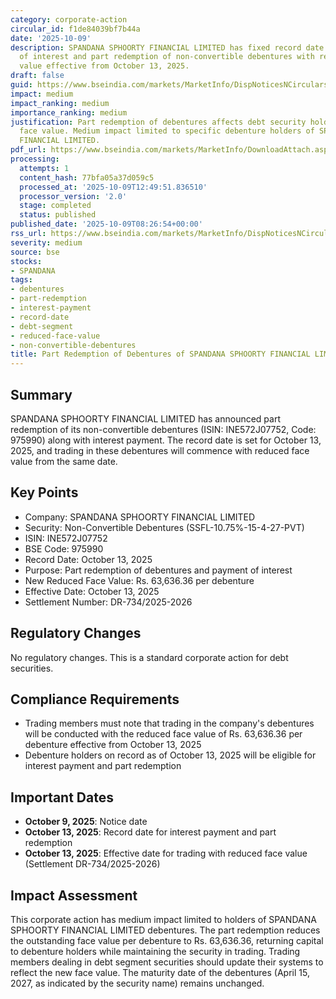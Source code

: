 ```yaml
---
category: corporate-action
circular_id: f1de84039bf7b44a
date: '2025-10-09'
description: SPANDANA SPHOORTY FINANCIAL LIMITED has fixed record date for payment
  of interest and part redemption of non-convertible debentures with reduced face
  value effective from October 13, 2025.
draft: false
guid: https://www.bseindia.com/markets/MarketInfo/DispNoticesNCirculars.aspx?Noticeid={10F728BA-A679-4204-9F3C-830922D040A1}&noticeno=20251009-13&dt=10/09/2025&icount=13&totcount=32&flag=0
impact: medium
impact_ranking: medium
importance_ranking: medium
justification: Part redemption of debentures affects debt security holders with reduced
  face value. Medium impact limited to specific debenture holders of SPANDANA SPHOORTY
  FINANCIAL LIMITED.
pdf_url: https://www.bseindia.com/markets/MarketInfo/DownloadAttach.aspx?id=20251009-13&attachedId=
processing:
  attempts: 1
  content_hash: 77bfa05a37d059c5
  processed_at: '2025-10-09T12:49:51.836510'
  processor_version: '2.0'
  stage: completed
  status: published
published_date: '2025-10-09T08:26:54+00:00'
rss_url: https://www.bseindia.com/markets/MarketInfo/DispNoticesNCirculars.aspx?Noticeid={10F728BA-A679-4204-9F3C-830922D040A1}&noticeno=20251009-13&dt=10/09/2025&icount=13&totcount=32&flag=0
severity: medium
source: bse
stocks:
- SPANDANA
tags:
- debentures
- part-redemption
- interest-payment
- record-date
- debt-segment
- reduced-face-value
- non-convertible-debentures
title: Part Redemption of Debentures of SPANDANA SPHOORTY FINANCIAL LIMITED
---
```


## Summary

SPANDANA SPHOORTY FINANCIAL LIMITED has announced part redemption of its non-convertible debentures (ISIN: INE572J07752, Code: 975990) along with interest payment. The record date is set for October 13, 2025, and trading in these debentures will commence with reduced face value from the same date.

## Key Points

- Company: SPANDANA SPHOORTY FINANCIAL LIMITED
- Security: Non-Convertible Debentures (SSFL-10.75%-15-4-27-PVT)
- ISIN: INE572J07752
- BSE Code: 975990
- Record Date: October 13, 2025
- Purpose: Part redemption of debentures and payment of interest
- New Reduced Face Value: Rs. 63,636.36 per debenture
- Effective Date: October 13, 2025
- Settlement Number: DR-734/2025-2026

## Regulatory Changes

No regulatory changes. This is a standard corporate action for debt securities.

## Compliance Requirements

- Trading members must note that trading in the company's debentures will be conducted with the reduced face value of Rs. 63,636.36 per debenture effective from October 13, 2025
- Debenture holders on record as of October 13, 2025 will be eligible for interest payment and part redemption

## Important Dates

- **October 9, 2025**: Notice date
- **October 13, 2025**: Record date for interest payment and part redemption
- **October 13, 2025**: Effective date for trading with reduced face value (Settlement DR-734/2025-2026)

## Impact Assessment

This corporate action has medium impact limited to holders of SPANDANA SPHOORTY FINANCIAL LIMITED debentures. The part redemption reduces the outstanding face value per debenture to Rs. 63,636.36, returning capital to debenture holders while maintaining the security in trading. Trading members dealing in debt segment securities should update their systems to reflect the new face value. The maturity date of the debentures (April 15, 2027, as indicated by the security name) remains unchanged.